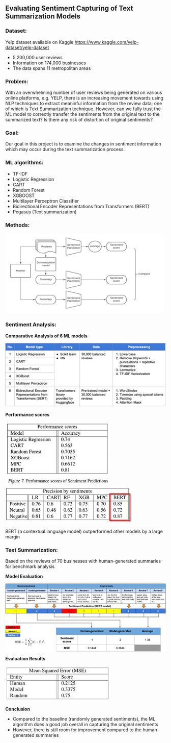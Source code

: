 ## Evaluating Sentiment Capturing of Text Summarization Models

### Dataset:
Yelp dataset available on Kaggle
https://www.kaggle.com/yelp-dataset/yelp-dataset

* 5,200,000 user reviews
* Information on 174,000 businesses
* The data spans 11 metropolitan areas

### Problem:
With an overwhelming number of user reviews being generated on various online platforms, e.g. YELP, there is an increasing movement towards using NLP techniques to extract meaninful information from the review data; one of which is Text Summarization technique. However, can we fully trust the ML model to correctly transfer the sentiments from the original text to the summarized text? Is there any risk of distortion of original sentiments?

### Goal:
Our goal in this project is to examine the changes in sentiment information which may occur during the text summarization process.


### ML algorithms:
* TF-IDF
* Logistic Regression
* CART
* Random Forest
* XGBOOST
* Multilayer Perceptron Classifier
* Bidirectional Encoder Representations from Transformers (BERT)
* Pegasus (Text summarization)

### Methods:
<img src='img/methods.png' width=500>
<br>

### Sentiment Analysis:

**Comparative Analysis of 6 ML models**

<img src='img/comparison.png' width=700>
<br>

**Performance scores**

<img src='img/performance-scores.png' width=330><br>
<img src='img/performance-scores2.png' width=400>

BERT (a contextual language model) outperformed other models by a large margin

### Text Summarization:
Based on the reviews of 70 businesses with human-generated summaries for benchmark analysis

**Model Evaluation**

<img src='img/evaluation.png' align='middle'>

**Evaluation Results**

<img src='img/evaluation-results.png' width=330>
<br>

**Conclusion**
* Compared to the baseline (randomly generated sentiments), the ML algorithm does a good job overall in capturing the original sentiments
* However, there is still room for improvement compared to the human-generated summaries

